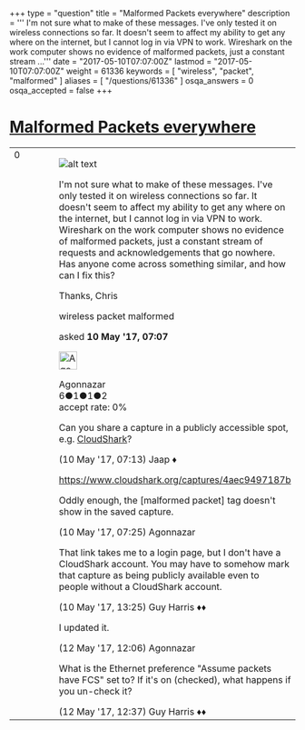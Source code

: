 +++
type = "question"
title = "Malformed Packets everywhere"
description = ''' I&#x27;m not sure what to make of these messages. I&#x27;ve only tested it on wireless connections so far. It doesn&#x27;t seem to affect my ability to get any where on the internet, but I cannot log in via VPN to work. Wireshark on the work computer shows no evidence of malformed packets, just a constant stream ...'''
date = "2017-05-10T07:07:00Z"
lastmod = "2017-05-10T07:07:00Z"
weight = 61336
keywords = [ "wireless", "packet", "malformed" ]
aliases = [ "/questions/61336" ]
osqa_answers = 0
osqa_accepted = false
+++

<div class="headNormal">

# [Malformed Packets everywhere](/questions/61336/malformed-packets-everywhere)

</div>

<div id="main-body">

<div id="askform">

<table id="question-table" style="width:100%;"><colgroup><col style="width: 50%" /><col style="width: 50%" /></colgroup><tbody><tr class="odd"><td style="width: 30px; vertical-align: top"><div class="vote-buttons"><div id="post-61336-score" class="post-score" title="current number of votes">0</div><div id="favorite-count" class="favorite-count"></div></div></td><td><div id="item-right"><div class="question-body"><p><img src="https://osqa-ask.wireshark.org/upfiles/wireharkmalformed.png" alt="alt text" /></p><p>I'm not sure what to make of these messages. I've only tested it on wireless connections so far. It doesn't seem to affect my ability to get any where on the internet, but I cannot log in via VPN to work. Wireshark on the work computer shows no evidence of malformed packets, just a constant stream of requests and acknowledgements that go nowhere. Has anyone come across something similar, and how can I fix this?</p><p>Thanks, Chris</p></div><div id="question-tags" class="tags-container tags">wireless packet malformed</div><div id="question-controls" class="post-controls"></div><div class="post-update-info-container"><div class="post-update-info post-update-info-user"><p>asked <strong>10 May '17, 07:07</strong></p><img src="https://secure.gravatar.com/avatar/3d83f8c8b888c67964120873529131bd?s=32&amp;d=identicon&amp;r=g" class="gravatar" width="32" height="32" alt="Agonnazar&#39;s gravatar image" /><p>Agonnazar<br />
<span class="score" title="6 reputation points">6</span><span title="1 badges"><span class="badge1">●</span><span class="badgecount">1</span></span><span title="1 badges"><span class="silver">●</span><span class="badgecount">1</span></span><span title="2 badges"><span class="bronze">●</span><span class="badgecount">2</span></span><br />
<span class="accept_rate" title="Rate of the user&#39;s accepted answers">accept rate:</span> <span title="Agonnazar has no accepted answers">0%</span></p></img></div></div><div id="comments-container-61336" class="comments-container"><span id="61337"></span><div id="comment-61337" class="comment"><div id="post-61337-score" class="comment-score"></div><div class="comment-text"><p>Can you share a capture in a publicly accessible spot, e.g. <a href="http://cloudshark.org">CloudShark</a>?</p></div><div id="comment-61337-info" class="comment-info"><span class="comment-age">(10 May '17, 07:13)</span> Jaap ♦</div></div><span id="61338"></span><div id="comment-61338" class="comment"><div id="post-61338-score" class="comment-score"></div><div class="comment-text"><p><a href="https://www.cloudshark.org/captures/4aec9497187b">https://www.cloudshark.org/captures/4aec9497187b</a></p><p>Oddly enough, the [malformed packet] tag doesn't show in the saved capture.</p></div><div id="comment-61338-info" class="comment-info"><span class="comment-age">(10 May '17, 07:25)</span> Agonnazar</div></div><span id="61342"></span><div id="comment-61342" class="comment"><div id="post-61342-score" class="comment-score"></div><div class="comment-text"><p>That link takes me to a login page, but I don't have a CloudShark account. You may have to somehow mark that capture as being publicly available even to people without a CloudShark account.</p></div><div id="comment-61342-info" class="comment-info"><span class="comment-age">(10 May '17, 13:25)</span> Guy Harris ♦♦</div></div><span id="61373"></span><div id="comment-61373" class="comment"><div id="post-61373-score" class="comment-score"></div><div class="comment-text"><p>I updated it.</p></div><div id="comment-61373-info" class="comment-info"><span class="comment-age">(12 May '17, 12:06)</span> Agonnazar</div></div><span id="61374"></span><div id="comment-61374" class="comment"><div id="post-61374-score" class="comment-score"></div><div class="comment-text"><p>What is the Ethernet preference "Assume packets have FCS" set to? If it's on (checked), what happens if you un-check it?</p></div><div id="comment-61374-info" class="comment-info"><span class="comment-age">(12 May '17, 12:37)</span> Guy Harris ♦♦</div></div></div><div id="comment-tools-61336" class="comment-tools"></div><div class="clear"></div><div id="comment-61336-form-container" class="comment-form-container"></div><div class="clear"></div></div></td></tr></tbody></table>

</div>

</div>

